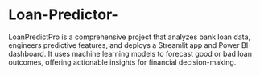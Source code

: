 # Loan-Predictor-
LoanPredictPro is a comprehensive project that analyzes bank loan data, engineers predictive features, and deploys a Streamlit app and Power BI dashboard. It uses machine learning models to forecast good or bad loan outcomes, offering actionable insights for financial decision-making.
